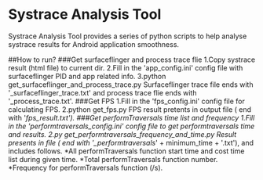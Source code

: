 Systrace Analysis Tool
============
Systrace Analysis Tool provides a series of python scripts to help analyse systrace results for Android application smoothness.

##How to run?
###Get surfaceflinger and process trace flie
	1.Copy systrace result (html file) to current dir.
	2.Fill in the 'app_config.ini' config file with surfaceflinger PID and app related info.
	3.python get_surfaceflinger_and_process_trace.py
Surfaceflinger trace file ends with '_surfaceflinger_trace.txt' and process trace flie ends with '_process_trace.txt'.
###Get FPS
	1.Fill in the 'fps_config.ini' config file for calculating FPS.
	2.python get_fps.py
FPS result pretents in output file ( end with '_fps_result.txt').
###Get performTraversals time list and frequency
	1.Fill in the 'performtraversals_config.ini' config file to get 
    performtraversals time and results.
	2.py get_performtraversals_frequency_and_time.py
Result presents in file ( end with '\_performtraversals_' + minimum_time + '.txt'), and includes follows.
	*All performTraversals function start time and cost time list during given time.
	*Total performTraversals function number.
	*Frequency for performTraversals function (/s).